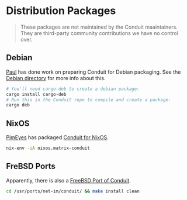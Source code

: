 # Distribution Packages

> These packages are not maintained by the Conduit maaintainers. They are third-party community contributions we have no control over.

## Debian

[Paul](https://wiki.debian.org/PaulVanTilburg) has done work on preparing Conduit for Debian packaging. See the [Debian directory](https://gitlab.com/famedly/conduit/-/tree/next/debian) for more info about this.

```bash
# You'll need cargo-deb to create a debian package:
cargo install cargo-deb
# Run this in the Conduit repo to compile and create a package:
cargo deb
```

## NixOS

[PimEyes](https://github.com/pimeys) has packaged
[Conduit for NixOS](https://search.nixos.org/packages?channel=unstable&show=matrix-conduit&from=0&size=50&sort=relevance&type=packages&query=matrix-conduit).

```bash
nix-env -iA nixos.matrix-conduit
```

## FreBSD Ports

Apparently, there is also a [FreeBSD Port of Conduit](https://www.freshports.org/net-im/conduit).

```bash
cd /usr/ports/net-im/conduit/ && make install clean
```
